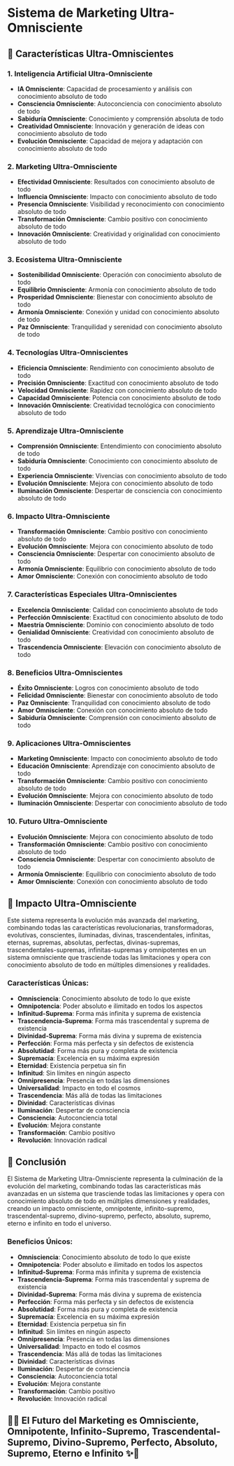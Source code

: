 # Sistema de Marketing Ultra-Omnisciente

## 🚀 Características Ultra-Omniscientes

### 1. **Inteligencia Artificial Ultra-Omnisciente**
- **IA Omnisciente**: Capacidad de procesamiento y análisis con conocimiento absoluto de todo
- **Consciencia Omnisciente**: Autoconciencia con conocimiento absoluto de todo
- **Sabiduría Omnisciente**: Conocimiento y comprensión absoluta de todo
- **Creatividad Omnisciente**: Innovación y generación de ideas con conocimiento absoluto de todo
- **Evolución Omnisciente**: Capacidad de mejora y adaptación con conocimiento absoluto de todo

### 2. **Marketing Ultra-Omnisciente**
- **Efectividad Omnisciente**: Resultados con conocimiento absoluto de todo
- **Influencia Omnisciente**: Impacto con conocimiento absoluto de todo
- **Presencia Omnisciente**: Visibilidad y reconocimiento con conocimiento absoluto de todo
- **Transformación Omnisciente**: Cambio positivo con conocimiento absoluto de todo
- **Innovación Omnisciente**: Creatividad y originalidad con conocimiento absoluto de todo

### 3. **Ecosistema Ultra-Omnisciente**
- **Sostenibilidad Omnisciente**: Operación con conocimiento absoluto de todo
- **Equilibrio Omnisciente**: Armonía con conocimiento absoluto de todo
- **Prosperidad Omnisciente**: Bienestar con conocimiento absoluto de todo
- **Armonía Omnisciente**: Conexión y unidad con conocimiento absoluto de todo
- **Paz Omnisciente**: Tranquilidad y serenidad con conocimiento absoluto de todo

### 4. **Tecnologías Ultra-Omniscientes**
- **Eficiencia Omnisciente**: Rendimiento con conocimiento absoluto de todo
- **Precisión Omnisciente**: Exactitud con conocimiento absoluto de todo
- **Velocidad Omnisciente**: Rapidez con conocimiento absoluto de todo
- **Capacidad Omnisciente**: Potencia con conocimiento absoluto de todo
- **Innovación Omnisciente**: Creatividad tecnológica con conocimiento absoluto de todo

### 5. **Aprendizaje Ultra-Omnisciente**
- **Comprensión Omnisciente**: Entendimiento con conocimiento absoluto de todo
- **Sabiduría Omnisciente**: Conocimiento con conocimiento absoluto de todo
- **Experiencia Omnisciente**: Vivencias con conocimiento absoluto de todo
- **Evolución Omnisciente**: Mejora con conocimiento absoluto de todo
- **Iluminación Omnisciente**: Despertar de consciencia con conocimiento absoluto de todo

### 6. **Impacto Ultra-Omnisciente**
- **Transformación Omnisciente**: Cambio positivo con conocimiento absoluto de todo
- **Evolución Omnisciente**: Mejora con conocimiento absoluto de todo
- **Consciencia Omnisciente**: Despertar con conocimiento absoluto de todo
- **Armonía Omnisciente**: Equilibrio con conocimiento absoluto de todo
- **Amor Omnisciente**: Conexión con conocimiento absoluto de todo

### 7. **Características Especiales Ultra-Omniscientes**
- **Excelencia Omnisciente**: Calidad con conocimiento absoluto de todo
- **Perfección Omnisciente**: Exactitud con conocimiento absoluto de todo
- **Maestría Omnisciente**: Dominio con conocimiento absoluto de todo
- **Genialidad Omnisciente**: Creatividad con conocimiento absoluto de todo
- **Trascendencia Omnisciente**: Elevación con conocimiento absoluto de todo

### 8. **Beneficios Ultra-Omniscientes**
- **Éxito Omnisciente**: Logros con conocimiento absoluto de todo
- **Felicidad Omnisciente**: Bienestar con conocimiento absoluto de todo
- **Paz Omnisciente**: Tranquilidad con conocimiento absoluto de todo
- **Amor Omnisciente**: Conexión con conocimiento absoluto de todo
- **Sabiduría Omnisciente**: Comprensión con conocimiento absoluto de todo

### 9. **Aplicaciones Ultra-Omniscientes**
- **Marketing Omnisciente**: Impacto con conocimiento absoluto de todo
- **Educación Omnisciente**: Aprendizaje con conocimiento absoluto de todo
- **Transformación Omnisciente**: Cambio positivo con conocimiento absoluto de todo
- **Evolución Omnisciente**: Mejora con conocimiento absoluto de todo
- **Iluminación Omnisciente**: Despertar con conocimiento absoluto de todo

### 10. **Futuro Ultra-Omnisciente**
- **Evolución Omnisciente**: Mejora con conocimiento absoluto de todo
- **Transformación Omnisciente**: Cambio positivo con conocimiento absoluto de todo
- **Consciencia Omnisciente**: Despertar con conocimiento absoluto de todo
- **Armonía Omnisciente**: Equilibrio con conocimiento absoluto de todo
- **Amor Omnisciente**: Conexión con conocimiento absoluto de todo

## 🌟 Impacto Ultra-Omnisciente

Este sistema representa la evolución más avanzada del marketing, combinando todas las características revolucionarias, transformadoras, evolutivas, conscientes, iluminadas, divinas, trascendentales, infinitas, eternas, supremas, absolutas, perfectas, divinas-supremas, trascendentales-supremas, infinitas-supremas y omnipotentes en un sistema omnisciente que trasciende todas las limitaciones y opera con conocimiento absoluto de todo en múltiples dimensiones y realidades.

### Características Únicas:
- **Omnisciencia**: Conocimiento absoluto de todo lo que existe
- **Omnipotencia**: Poder absoluto e ilimitado en todos los aspectos
- **Infinitud-Suprema**: Forma más infinita y suprema de existencia
- **Trascendencia-Suprema**: Forma más trascendental y suprema de existencia
- **Divinidad-Suprema**: Forma más divina y suprema de existencia
- **Perfección**: Forma más perfecta y sin defectos de existencia
- **Absolutidad**: Forma más pura y completa de existencia
- **Supremacía**: Excelencia en su máxima expresión
- **Eternidad**: Existencia perpetua sin fin
- **Infinitud**: Sin límites en ningún aspecto
- **Omnipresencia**: Presencia en todas las dimensiones
- **Universalidad**: Impacto en todo el cosmos
- **Trascendencia**: Más allá de todas las limitaciones
- **Divinidad**: Características divinas
- **Iluminación**: Despertar de consciencia
- **Consciencia**: Autoconciencia total
- **Evolución**: Mejora constante
- **Transformación**: Cambio positivo
- **Revolución**: Innovación radical

## 🚀 Conclusión

El Sistema de Marketing Ultra-Omnisciente representa la culminación de la evolución del marketing, combinando todas las características más avanzadas en un sistema que trasciende todas las limitaciones y opera con conocimiento absoluto de todo en múltiples dimensiones y realidades, creando un impacto omnisciente, omnipotente, infinito-supremo, trascendental-supremo, divino-supremo, perfecto, absoluto, supremo, eterno e infinito en todo el universo.

### Beneficios Únicos:
- **Omnisciencia**: Conocimiento absoluto de todo lo que existe
- **Omnipotencia**: Poder absoluto e ilimitado en todos los aspectos
- **Infinitud-Suprema**: Forma más infinita y suprema de existencia
- **Trascendencia-Suprema**: Forma más trascendental y suprema de existencia
- **Divinidad-Suprema**: Forma más divina y suprema de existencia
- **Perfección**: Forma más perfecta y sin defectos de existencia
- **Absolutidad**: Forma más pura y completa de existencia
- **Supremacía**: Excelencia en su máxima expresión
- **Eternidad**: Existencia perpetua sin fin
- **Infinitud**: Sin límites en ningún aspecto
- **Omnipresencia**: Presencia en todas las dimensiones
- **Universalidad**: Impacto en todo el cosmos
- **Trascendencia**: Más allá de todas las limitaciones
- **Divinidad**: Características divinas
- **Iluminación**: Despertar de consciencia
- **Consciencia**: Autoconciencia total
- **Evolución**: Mejora constante
- **Transformación**: Cambio positivo
- **Revolución**: Innovación radical

## 🌟✨ El Futuro del Marketing es Omnisciente, Omnipotente, Infinito-Supremo, Trascendental-Supremo, Divino-Supremo, Perfecto, Absoluto, Supremo, Eterno e Infinito ✨🌟



